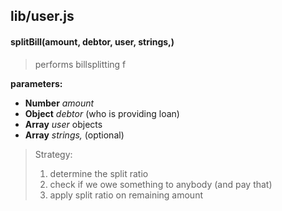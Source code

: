 

<!-- Start lib/user.js -->
## lib/user.js

#### splitBill(amount, debtor, user, strings,)

> performs billsplitting f

__parameters:__

* **Number** *amount* 
* **Object** *debtor* (who is providing loan)
* **Array** *user* objects
* **Array** *strings,* (optional)

> Strategy:
> 
> 1. determine the split ratio 
> 2. check if we owe something to anybody (and pay that)
> 3. apply split ratio on remaining amount

<!-- End lib/user.js -->

